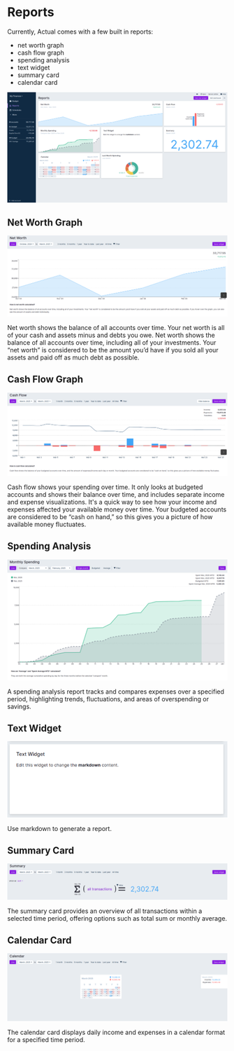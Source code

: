 # Reports

Currently, Actual comes with a few built in reports:
 - net worth graph
 - cash flow graph
 - spending analysis
 - text widget
 - summary card
 - calendar card

![](/static/img/reports/reports-dashboard.png)

## Net Worth Graph

![](/static/img/reports/net-worth.png)

Net worth shows the balance of all accounts over time. Your net worth is all of your cash and assets minus and debts you owe. Net worth shows the balance of all accounts over time, including all of your investments. Your “net worth” is considered to be the amount you’d have if you sold all your assets and paid off as much debt as possible.

## Cash Flow Graph

![](/static/img/reports/cash-flow.png)

Cash flow shows your spending over time. It only looks at budgeted accounts and shows their balance over time, and includes separate income and expense visualizations. It's a quick way to see how your income and expenses affected your available money over time. Your budgeted accounts are considered to be “cash on hand,” so this gives you a picture of how available money fluctuates.

## Spending Analysis

![](/static/img/reports/spending-analysis.png)

A spending analysis report tracks and compares expenses over a specified period, highlighting trends, fluctuations, and areas of overspending or savings.

## Text Widget

![](/static/img/reports/text-widget.png)

Use markdown to generate a report.

## Summary Card

![](/static/img/reports/summary-card.png)

The summary card provides an overview of all transactions within a selected time period, offering options such as total sum or monthly average.

## Calendar Card

![](/static/img/reports/calendar-card.png)

The calendar card displays daily income and expenses in a calendar format for a specified time period.
